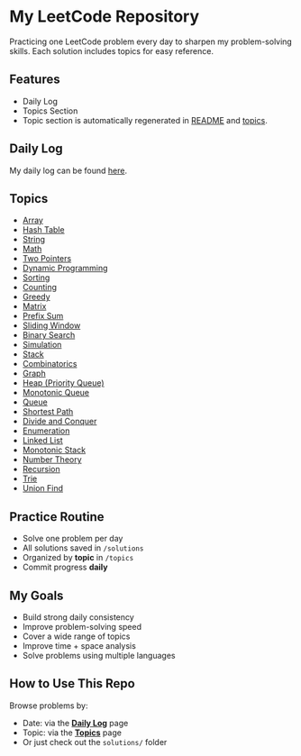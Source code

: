 # My LeetCode Repository

Practicing one LeetCode problem every day to sharpen my problem-solving skills. Each solution includes topics for easy reference.

## Features
- Daily Log
- Topics Section
- Topic section is automatically regenerated in [README](README.md) and [topics](topics.md). 

## Daily Log

My daily log can be found [here](daily.md).

## Topics

- [Array](topics.md#array)
- [Hash Table](topics.md#hash-table)
- [String](topics.md#string)
- [Math](topics.md#math)
- [Two Pointers](topics.md#two-pointers)
- [Dynamic Programming](topics.md#dynamic-programming)
- [Sorting](topics.md#sorting)
- [Counting](topics.md#counting)
- [Greedy](topics.md#greedy)
- [Matrix](topics.md#matrix)
- [Prefix Sum](topics.md#prefix-sum)
- [Sliding Window](topics.md#sliding-window)
- [Binary Search](topics.md#binary-search)
- [Simulation](topics.md#simulation)
- [Stack](topics.md#stack)
- [Combinatorics](topics.md#combinatorics)
- [Graph](topics.md#graph)
- [Heap (Priority Queue)](topics.md#heap-(priority-queue))
- [Monotonic Queue](topics.md#monotonic-queue)
- [Queue](topics.md#queue)
- [Shortest Path](topics.md#shortest-path)
- [Divide and Conquer](topics.md#divide-and-conquer)
- [Enumeration](topics.md#enumeration)
- [Linked List](topics.md#linked-list)
- [Monotonic Stack](topics.md#monotonic-stack)
- [Number Theory](topics.md#number-theory)
- [Recursion](topics.md#recursion)
- [Trie](topics.md#trie)
- [Union Find](topics.md#union-find)

## Practice Routine

- Solve one problem per day
- All solutions saved in `/solutions`
- Organized by **topic** in `/topics`
- Commit progress **daily** 


## My Goals
- Build strong daily consistency
- Improve problem-solving speed
- Cover a wide range of topics
- Improve time + space analysis
- Solve problems using multiple languages

## How to Use This Repo

Browse problems by:
- Date: via the [**Daily Log**](daily.md) page
- Topic: via the [**Topics**](topics.md) page
- Or just check out the `solutions/` folder